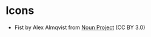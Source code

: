 # Icons

- Fist by Alex Almqvist from <a href="https://thenounproject.com/browse/icons/term/fist/" target="_blank" title="Fist Icons">Noun Project</a> (CC BY 3.0)